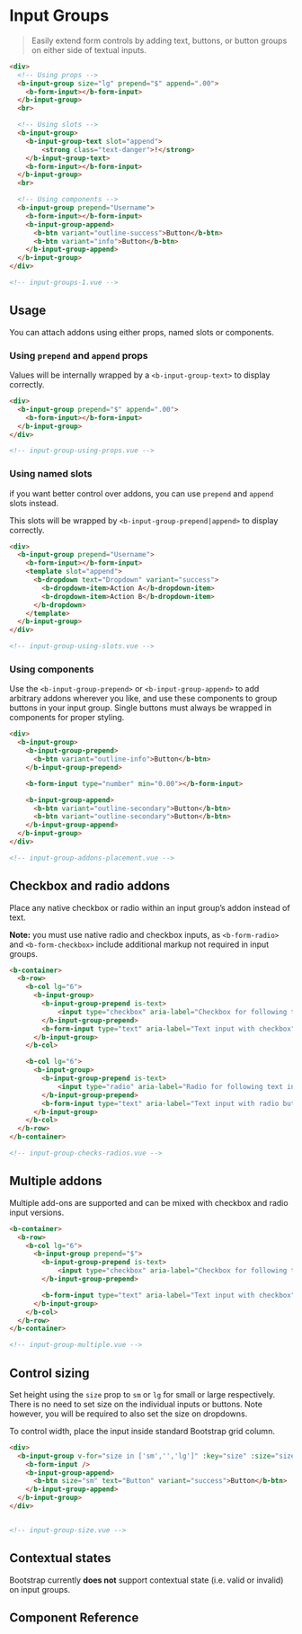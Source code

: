 # Input Groups
> Easily extend form controls by adding text, buttons, or button groups on either side of textual inputs.

```html
<div>
  <!-- Using props -->
  <b-input-group size="lg" prepend="$" append=".00">
    <b-form-input></b-form-input>
  </b-input-group>
  <br>

  <!-- Using slots -->
  <b-input-group>
    <b-input-group-text slot="append">
        <strong class="text-danger">!</strong>
    </b-input-group-text>
    <b-form-input></b-form-input>
  </b-input-group>
  <br>

  <!-- Using components -->
  <b-input-group prepend="Username">
    <b-form-input></b-form-input>
    <b-input-group-append>
      <b-btn variant="outline-success">Button</b-btn>
      <b-btn variant="info">Button</b-btn>
    </b-input-group-append>
  </b-input-group>
</div>

<!-- input-groups-1.vue -->
```

## Usage
You can attach addons using either props, named slots or components.

### Using `prepend` and `append` props
Values will be internally wrapped by a `<b-input-group-text>` to display correctly.

```html
<div>
  <b-input-group prepend="$" append=".00">
    <b-form-input></b-form-input>
  </b-input-group>
</div>

<!-- input-group-using-props.vue -->
```

### Using named slots
if you want better control over addons, you can use `prepend` and `append` slots instead.

This slots will be wrapped by `<b-input-group-prepend|append>` to display correctly.

```html
<div>
  <b-input-group prepend="Username">
    <b-form-input></b-form-input>
    <template slot="append">
      <b-dropdown text="Dropdown" variant="success">
        <b-dropdown-item>Action A</b-dropdown-item>
        <b-dropdown-item>Action B</b-dropdown-item>
      </b-dropdown>
    </template>
  </b-input-group>
</div>

<!-- input-group-using-slots.vue -->
```


### Using components
Use the `<b-input-group-prepend>` or `<b-input-group-append>` to add arbitrary addons wherever you like,
and use these components to group buttons in your input group.
Single buttons must always be wrapped in components for proper styling.

```html
<div>
  <b-input-group>
    <b-input-group-prepend>
      <b-btn variant="outline-info">Button</b-btn>
    </b-input-group-prepend>

    <b-form-input type="number" min="0.00"></b-form-input>

    <b-input-group-append>
      <b-btn variant="outline-secondary">Button</b-btn>
      <b-btn variant="outline-secondary">Button</b-btn>
    </b-input-group-append>
  </b-input-group>
</div>

<!-- input-group-addons-placement.vue -->
```


## Checkbox and radio addons
Place any native checkbox or radio within an input group’s addon instead of text.

**Note:** you must use native radio and checkbox inputs, as `<b-form-radio>` and
`<b-form-checkbox>` include additional markup not required in input groups.

```html
<b-container>
  <b-row>
    <b-col lg="6">
      <b-input-group>
        <b-input-group-prepend is-text>
            <input type="checkbox" aria-label="Checkbox for following text input">
        </b-input-group-prepend>
        <b-form-input type="text" aria-label="Text input with checkbox" />
      </b-input-group>
    </b-col>

    <b-col lg="6">
      <b-input-group>
        <b-input-group-prepend is-text>
            <input type="radio" aria-label="Radio for following text input">
        </b-input-group-prepend>
        <b-form-input type="text" aria-label="Text input with radio button" />
      </b-input-group>
    </b-col>
  </b-row>
</b-container>

<!-- input-group-checks-radios.vue -->
```

## Multiple addons
Multiple add-ons are supported and can be mixed with checkbox and radio input versions.

```html
<b-container>
  <b-row>
    <b-col lg="6">
      <b-input-group prepend="$">
        <b-input-group-prepend is-text>
            <input type="checkbox" aria-label="Checkbox for following text input">
        </b-input-group-prepend>

        <b-form-input type="text" aria-label="Text input with checkbox" />
      </b-input-group>
    </b-col>
  </b-row>
</b-container>

<!-- input-group-multiple.vue -->
```

## Control sizing
Set height using the `size` prop to `sm` or `lg` for small or large respectively. There
is no need to set size on the individual inputs or buttons. Note however, you will be
required to also set the size on dropdowns.

To control width, place the input inside standard Bootstrap grid column.

```html
<div>
  <b-input-group v-for="size in ['sm','','lg']" :key="size" :size="size" class="mb-3" prepend="Label">
    <b-form-input />
    <b-input-group-append>
      <b-btn size="sm" text="Button" variant="success">Button</b-btn>
    </b-input-group-append>
  </b-input-group>
</div>


<!-- input-group-size.vue -->
```


## Contextual states
Bootstrap currently **does not** support contextual state (i.e. valid or invalid) on
input groups.

## Component Reference
